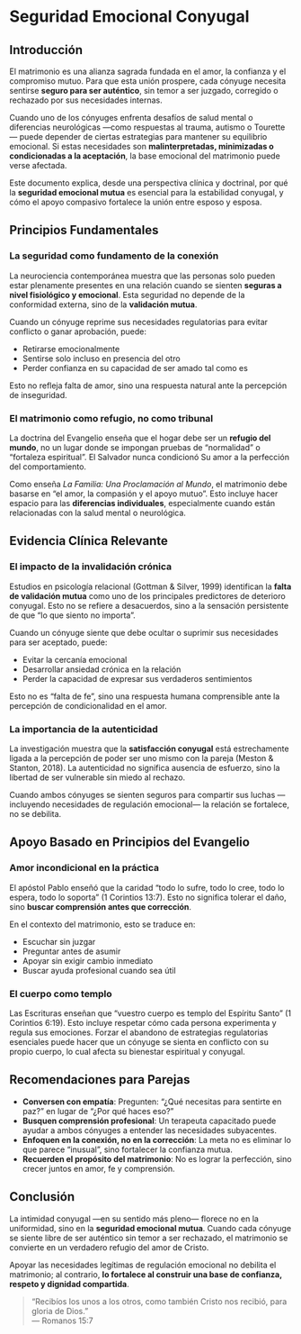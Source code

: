 # Seguridad Emocional Conyugal

## Introducción

El matrimonio es una alianza sagrada fundada en el amor, la confianza y el compromiso mutuo. Para que esta unión prospere, cada cónyuge necesita sentirse **seguro para ser auténtico**, sin temor a ser juzgado, corregido o rechazado por sus necesidades internas.

Cuando uno de los cónyuges enfrenta desafíos de salud mental o diferencias neurológicas —como respuestas al trauma, autismo o Tourette— puede depender de ciertas estrategias para mantener su equilibrio emocional. Si estas necesidades son **malinterpretadas, minimizadas o condicionadas a la aceptación**, la base emocional del matrimonio puede verse afectada.

Este documento explica, desde una perspectiva clínica y doctrinal, por qué la **seguridad emocional mutua** es esencial para la estabilidad conyugal, y cómo el apoyo compasivo fortalece la unión entre esposo y esposa.

## Principios Fundamentales

### La seguridad como fundamento de la conexión

La neurociencia contemporánea muestra que las personas solo pueden estar plenamente presentes en una relación cuando se sienten **seguras a nivel fisiológico y emocional**. Esta seguridad no depende de la conformidad externa, sino de la **validación mutua**.

Cuando un cónyuge reprime sus necesidades regulatorias para evitar conflicto o ganar aprobación, puede:
- Retirarse emocionalmente
- Sentirse solo incluso en presencia del otro
- Perder confianza en su capacidad de ser amado tal como es

Esto no refleja falta de amor, sino una respuesta natural ante la percepción de inseguridad.

### El matrimonio como refugio, no como tribunal

La doctrina del Evangelio enseña que el hogar debe ser un **refugio del mundo**, no un lugar donde se impongan pruebas de “normalidad” o “fortaleza espiritual”. El Salvador nunca condicionó Su amor a la perfección del comportamiento.

Como enseña *La Familia: Una Proclamación al Mundo*, el matrimonio debe basarse en “el amor, la compasión y el apoyo mutuo”. Esto incluye hacer espacio para las **diferencias individuales**, especialmente cuando están relacionadas con la salud mental o neurológica.

## Evidencia Clínica Relevante

### El impacto de la invalidación crónica

Estudios en psicología relacional (Gottman & Silver, 1999) identifican la **falta de validación mutua** como uno de los principales predictores de deterioro conyugal. Esto no se refiere a desacuerdos, sino a la sensación persistente de que “lo que siento no importa”.

Cuando un cónyuge siente que debe ocultar o suprimir sus necesidades para ser aceptado, puede:
- Evitar la cercanía emocional
- Desarrollar ansiedad crónica en la relación
- Perder la capacidad de expresar sus verdaderos sentimientos

Esto no es “falta de fe”, sino una respuesta humana comprensible ante la percepción de condicionalidad en el amor.

### La importancia de la autenticidad

La investigación muestra que la **satisfacción conyugal** está estrechamente ligada a la percepción de poder ser uno mismo con la pareja (Meston & Stanton, 2018). La autenticidad no significa ausencia de esfuerzo, sino la libertad de ser vulnerable sin miedo al rechazo.

Cuando ambos cónyuges se sienten seguros para compartir sus luchas —incluyendo necesidades de regulación emocional— la relación se fortalece, no se debilita.

## Apoyo Basado en Principios del Evangelio

### Amor incondicional en la práctica

El apóstol Pablo enseñó que la caridad “todo lo sufre, todo lo cree, todo lo espera, todo lo soporta” (1 Corintios 13:7). Esto no significa tolerar el daño, sino **buscar comprensión antes que corrección**.

En el contexto del matrimonio, esto se traduce en:
- Escuchar sin juzgar
- Preguntar antes de asumir
- Apoyar sin exigir cambio inmediato
- Buscar ayuda profesional cuando sea útil

### El cuerpo como templo

Las Escrituras enseñan que “vuestro cuerpo es templo del Espíritu Santo” (1 Corintios 6:19). Esto incluye respetar cómo cada persona experimenta y regula sus emociones. Forzar el abandono de estrategias regulatorias esenciales puede hacer que un cónyuge se sienta en conflicto con su propio cuerpo, lo cual afecta su bienestar espiritual y conyugal.

## Recomendaciones para Parejas

- **Conversen con empatía**: Pregunten: “¿Qué necesitas para sentirte en paz?” en lugar de “¿Por qué haces eso?”
- **Busquen comprensión profesional**: Un terapeuta capacitado puede ayudar a ambos cónyuges a entender las necesidades subyacentes.
- **Enfoquen en la conexión, no en la corrección**: La meta no es eliminar lo que parece “inusual”, sino fortalecer la confianza mutua.
- **Recuerden el propósito del matrimonio**: No es lograr la perfección, sino crecer juntos en amor, fe y comprensión.

## Conclusión

La intimidad conyugal —en su sentido más pleno— florece no en la uniformidad, sino en la **seguridad emocional mutua**. Cuando cada cónyuge se siente libre de ser auténtico sin temor a ser rechazado, el matrimonio se convierte en un verdadero refugio del amor de Cristo.

Apoyar las necesidades legítimas de regulación emocional no debilita el matrimonio; al contrario, **lo fortalece al construir una base de confianza, respeto y dignidad compartida**.

> “Recibíos los unos a los otros, como también Cristo nos recibió, para gloria de Dios.”  
> — Romanos 15:7